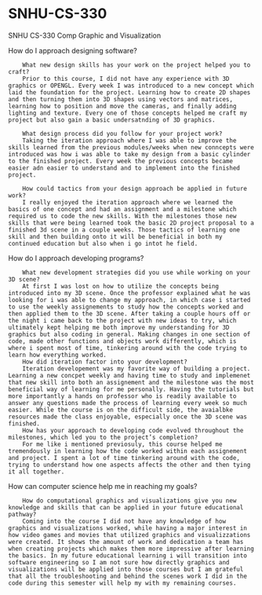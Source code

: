 # SNHU-CS-330
SNHU CS-330 Comp Graphic and Visualization

How do I approach designing software?

        What new design skills has your work on the project helped you to craft?
        Prior to this course, I did not have any experience with 3D graphics or OPENGL. Every week I was introduced to a new concept which laid the foundation for the project. Learning how to create 2D shapes and then turning them into 3D shapes using vectors and matrices, learning how to position and move the cameras, and finally adding lighting and texture. Every one of those concepts helped me craft my project but also gain a basic undersatnding of 3D graphics. 
        
        What design process did you follow for your project work?
        Taking the iteration approach where I was able to improve the skills learned from the previous modules/weeks when new conncepts were introduced was how i was able to take my design from a basic cylinder to the finished project. Every week the previous concepts became easier adn easier to understand and to implement into the finished project. 
        
        How could tactics from your design approach be applied in future work?
        I really enjoyed the iteration approach where we learned the basics of one concept and had an assignment and a milestone which required us to code the new skills. With the milestones those new skills that were being learned took the basic 2D project proposal to a finished 3d scene in a couple weeks. Those tactics of learning one skill and then building onto it will be beneficial in both my continued education but also when i go intot he field.

How do I approach developing programs?

        What new development strategies did you use while working on your 3D scene?
        At first I was lost on how to utilize the concepts being introduced into my 3D scene. Once the professor explained what he was looking for i was able to change my approach, in which case i started to use the weekly assignements to study how the concepts worked and then applied them to the 3D scene. After taking a couple hours off or the night i came back to the project with new ideas to try, which ultimately kept helping me both improve my understanding for 3D graphics but also coding in general. Making changes in one section of code, made other functions and objects work differently, which is where i spent most of time, tinkering around with the code trying to learn how everything worked. 
        How did iteration factor into your development?
        Iteration developement was my favorite way of building a project. Learning a new concpet weekly and having time to study and implemenet that new skill into both an assignement and the milestone was the most beneficial way of learning for me personally. Having the tutorials but more importantly a hands on professor who is readily available to answer any questions made the process of learning every week so much easier. While the course is on the difficult side, the avaialbke resources made the class enjoyable, especially once the 3D scene was finished.
        How has your approach to developing code evolved throughout the milestones, which led you to the project’s completion?
        For me like i mentioned previosuly, this course helped me tremendously in learning how the code worked within each assignement and project. I spent a lot of time tinkering around with the code, trying to understand how one aspects affects the other and then tying it all together. 

How can computer science help me in reaching my goals?

        How do computational graphics and visualizations give you new knowledge and skills that can be applied in your future educational pathway?
        Coming into the course I did not have any knowledge of how graphics and visualizations worked, while having a major interest in how video games and movies that utilized graphics and visualizzations were created. It shows the amount of work and dedication a team has when creating projects which makes them more impressive after learning the basics. In my future educational learning i will transition into software engineering so I am not sure how directly graphics and visualizations will be applied into those courses but I am grateful that all the troubleshooting and behind the scenes work I did in the code during this semester will help my with my remaining courses. 
      
